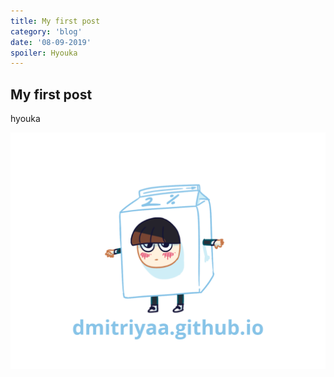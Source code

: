 ```yaml
---
title: My first post
category: 'blog'
date: '08-09-2019'
spoiler: Hyouka
---
```


## My first post

hyouka

![img](rndmmg.png)
